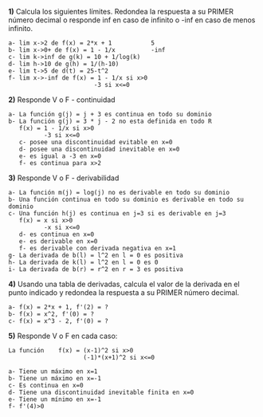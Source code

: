 
**1)** Calcula los siguientes límites. Redondea la respuesta a su PRIMER número decimal o responde inf en caso de infinito o -inf en caso de menos infinito.

    a- lim x->2 de f(x) = 2*x + 1   	    5
    b- lim x->0+ de f(x) = 1 - 1/x          -inf
    c- lim k->inf de g(k) = 10 + 1/log(k)   
    d- lim h->10 de g(h) = 1/(h-10)
    e- lim t->5 de d(t) = 25-t^2
    f- lim x->-inf de f(x) = 1 - 1/x si x>0
                            -3 si x<=0


**2)** Responde V o F - continuidad

    a- La función g(j) = j + 3 es continua en todo su dominio
    b- La función g(j) = 3 * j - 2 no esta definida en todo R
       f(x) = 1 - 1/x si x>0
              -3 si x<=0
       c- posee una discontinuidad evitable en x=0
       d- posee una discontinuidad inevitable en x=0
       e- es igual a -3 en x=0
       f- es continua para x>2

**3)** Responde V o F - derivabilidad

    a- La función m(j) = log(j) no es derivable en todo su dominio
    b- Una función continua en todo su dominio es derivable en todo su dominio
    c- Una función h(j) es continua en j=3 si es derivable en j=3
       f(x) = x si x>0
              -x si x<=0
       d- es continua en x=0
       e- es derivable en x=0
       f- es derivable con derivada negativa en x=1
    g- La derivada de b(l) = l^2 en l = 0 es positiva
    h- La derivada de k(l) = l^2 en l = 0 es 0
    i- La derivada de b(r) = r^2 en r = 3 es positiva

**4)** Usando una tabla de derivadas, calcula el valor de la derivada en el punto indicado y redondea la respuesta a su PRIMER número decimal.

    a- f(x) = 2*x + 1, f'(2) = ?
    b- f(x) = x^2, f'(0) = ?
    c- f(x) = x^3 - 2, f'(0) = ?

    
**5)** Responde V o F en cada caso:

    La función    f(x) = (x-1)^2 si x>0
                         (-1)*(x+1)^2 si x<=0
    
    a- Tiene un máximo en x=1
    b- Tiene un máximo en x=-1
    c- Es continua en x=0
    d- Tiene una discontinuidad inevitable finita en x=0
    e- Tiene un mínimo en x=-1
    f- f'(4)>0
